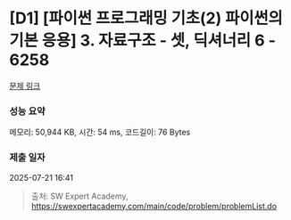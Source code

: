 # [D1] [파이썬 프로그래밍 기초(2) 파이썬의 기본 응용] 3. 자료구조 - 셋, 딕셔너리 6 - 6258 

[문제 링크](https://swexpertacademy.com/main/code/problem/problemDetail.do?contestProbId=AWcVmn-647oDFAU4) 

### 성능 요약

메모리: 50,944 KB, 시간: 54 ms, 코드길이: 76 Bytes

### 제출 일자

2025-07-21 16:41



> 출처: SW Expert Academy, https://swexpertacademy.com/main/code/problem/problemList.do